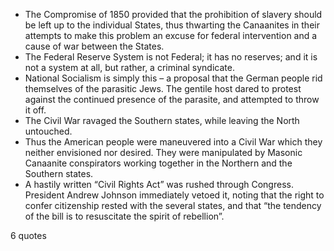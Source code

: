  - The Compromise of 1850 provided that the prohibition of slavery should be left up to the individual States, thus thwarting the Canaanites in their attempts to make this problem an excuse for federal intervention and a cause of war between the States.
 - The Federal Reserve System is not Federal; it has no reserves; and it is not a system at all, but rather, a criminal syndicate.
 - National Socialism is simply this – a proposal that the German people rid themselves of the parasitic Jews. The gentile host dared to protest against the continued presence of the parasite, and attempted to throw it off.
 - The Civil War ravaged the Southern states, while leaving the North untouched.
 - Thus the American people were maneuvered into a Civil War which they neither envisioned nor desired. They were manipulated by Masonic Canaanite conspirators working together in the Northern and the Southern states.
 - A hastily written “Civil Rights Act” was rushed through Congress. President Andrew Johnson immediately vetoed it, noting that the right to confer citizenship rested with the several states, and that “the tendency of the bill is to resuscitate the spirit of rebellion”.

6 quotes